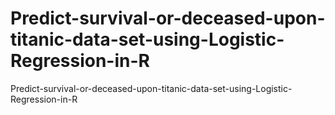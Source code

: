 # Predict-survival-or-deceased-upon-titanic-data-set-using-Logistic-Regression-in-R
Predict-survival-or-deceased-upon-titanic-data-set-using-Logistic-Regression-in-R
